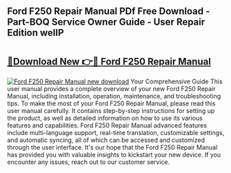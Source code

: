 ## Ford F250 Repair Manual PDf Free Download - Part-BOQ Service Owner Guide - User Repair Edition welIP

# <h2><a href="http://bc43923.oget.top/?id=Ford+F250+Repair+Manual">🔗Download New 👉🔴 Ford F250 Repair Manual</a></h2>

[![Ford F250 Repair Manual new download](https://i.imgur.com/5g1atiW.png)](http://bc43923.oget.top/?id=Ford+F250+Repair+Manual)
Your Comprehensive Guide This user manual provides a complete overview of your new Ford F250 Repair Manual, including installation, operation, maintenance, and troubleshooting tips. To make the most of your Ford F250 Repair Manual, please read this user manual carefully. It contains step-by-step instructions for setting up the product, as well as detailed information on how to use its various features and capabilities. Ford F250 Repair Manual advanced features include multi-language support, real-time translation, customizable settings, and automatic syncing, all of which can be accessed and customized through the user interface. It's our hope that the Ford F250 Repair Manual has provided you with valuable insights to kickstart your new device. If you encounter any issues, reach out to our customer service.
